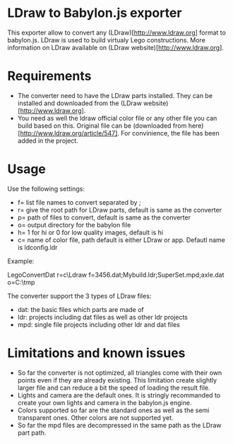 LDraw to Babylon.js exporter
============================

This exporter allow to convert any (LDraw)[http://www.ldraw.org] format to babylon.js. LDraw is used to build virtualy Lego constructions. More information on LDraw available on (LDraw website)[http://www.ldraw.org].

# Requirements
* The converter need to have the LDraw parts installed. They can be installed and downloaded from the (LDraw website)[http://www.ldraw.org].
* You need as well the ldraw official color file or any other file you can build based on this. Original file can be (downloaded from here)[http://www.ldraw.org/article/547]. For convinience, the file has been added in the project.

# Usage
Use the following settings:

* f= list file names to convert separated by ;
* r= give the root path for LDraw parts, default is same as the converter
* p= path of files to convert, default is same as the converter
* o= output directory for the babylon file
* h= 1 for hi or 0 for low quality images, default is hi
* c= name of color file, path default is either LDraw or app. Defautl name is ldconfig.ldr

Example:

LegoConvertDat r=c\Ldraw f=3456.dat;Mybuild.ldr;SuperSet.mpd;axle.dat o=C:\tmp

The converter support the 3 types of LDraw files:

* dat: the basic files which parts are made of
* ldr: projects including dat files as well as other ldr projects
* mpd: single file projects including other ldr and dat files

# Limitations and known issues
* So far the converter is not optimized, all triangles come with their own points even if they are already existing. This limitation create slightly larger file and can reduce a bit the speed of loading the result file.
* Lights and camera are the default ones. It is stringly recommanded to create your own lights and camera in the babylon.js engine.
* Colors supported so far are the standard ones as well as the semi transparent ones. Other colors are not supported yet.
* So far the mpd files are decompressed in the same path as the LDraw part path.
